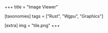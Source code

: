 +++
title = "Image Viewer"

[taxonomies]
tags = ["Rust", "Wgpu", "Graphics"]

[extra]
img = "tile.png"
+++
